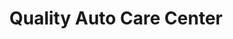 ---
title: "Quality Auto Care Center"
url: /south-st-paul/quality-auto-care-center/
shop: Autowerkstatt
---